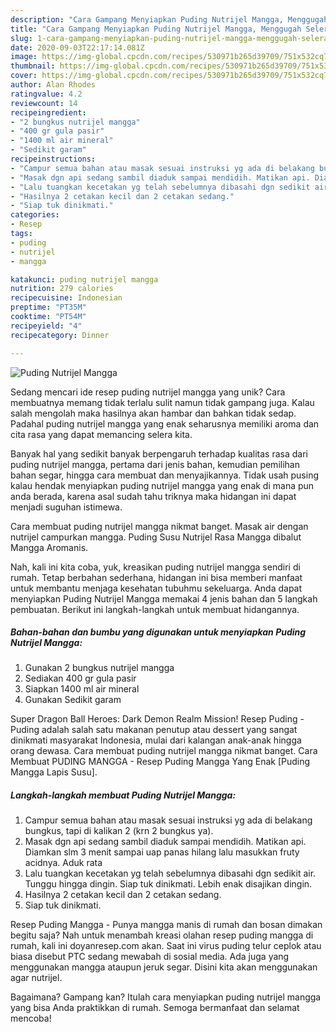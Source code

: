 ```yaml
---
description: "Cara Gampang Menyiapkan Puding Nutrijel Mangga, Menggugah Selera"
title: "Cara Gampang Menyiapkan Puding Nutrijel Mangga, Menggugah Selera"
slug: 1-cara-gampang-menyiapkan-puding-nutrijel-mangga-menggugah-selera
date: 2020-09-03T22:17:14.081Z
image: https://img-global.cpcdn.com/recipes/530971b265d39709/751x532cq70/puding-nutrijel-mangga-foto-resep-utama.jpg
thumbnail: https://img-global.cpcdn.com/recipes/530971b265d39709/751x532cq70/puding-nutrijel-mangga-foto-resep-utama.jpg
cover: https://img-global.cpcdn.com/recipes/530971b265d39709/751x532cq70/puding-nutrijel-mangga-foto-resep-utama.jpg
author: Alan Rhodes
ratingvalue: 4.2
reviewcount: 14
recipeingredient:
- "2 bungkus nutrijel mangga"
- "400 gr gula pasir"
- "1400 ml air mineral"
- "Sedikit garam"
recipeinstructions:
- "Campur semua bahan atau masak sesuai instruksi yg ada di belakang bungkus, tapi di kalikan 2 (krn 2 bungkus ya)."
- "Masak dgn api sedang sambil diaduk sampai mendidih. Matikan api. Diamkan slm 3 menit sampai uap panas hilang lalu masukkan fruty acidnya. Aduk rata"
- "Lalu tuangkan kecetakan yg telah sebelumnya dibasahi dgn sedikit air. Tunggu hingga dingin. Siap tuk dinikmati. Lebih enak disajikan dingin."
- "Hasilnya 2 cetakan kecil dan 2 cetakan sedang."
- "Siap tuk dinikmati."
categories:
- Resep
tags:
- puding
- nutrijel
- mangga

katakunci: puding nutrijel mangga 
nutrition: 279 calories
recipecuisine: Indonesian
preptime: "PT35M"
cooktime: "PT54M"
recipeyield: "4"
recipecategory: Dinner

---
```



![Puding Nutrijel Mangga](https://img-global.cpcdn.com/recipes/530971b265d39709/751x532cq70/puding-nutrijel-mangga-foto-resep-utama.jpg)

Sedang mencari ide resep puding nutrijel mangga yang unik? Cara membuatnya memang tidak terlalu sulit namun tidak gampang juga. Kalau salah mengolah maka hasilnya akan hambar dan bahkan tidak sedap. Padahal puding nutrijel mangga yang enak seharusnya memiliki aroma dan cita rasa yang dapat memancing selera kita.

Banyak hal yang sedikit banyak berpengaruh terhadap kualitas rasa dari puding nutrijel mangga, pertama dari jenis bahan, kemudian pemilihan bahan segar, hingga cara membuat dan menyajikannya. Tidak usah pusing kalau hendak menyiapkan puding nutrijel mangga yang enak di mana pun anda berada, karena asal sudah tahu triknya maka hidangan ini dapat menjadi suguhan istimewa.

Cara membuat puding nutrijel mangga nikmat banget. Masak air dengan nutrijel campurkan mangga. Puding Susu Nutrijel Rasa Mangga dibalut Mangga Aromanis.


Nah, kali ini kita coba, yuk, kreasikan puding nutrijel mangga sendiri di rumah. Tetap berbahan sederhana, hidangan ini bisa memberi manfaat untuk membantu menjaga kesehatan tubuhmu sekeluarga. Anda dapat menyiapkan Puding Nutrijel Mangga memakai 4 jenis bahan dan 5 langkah pembuatan. Berikut ini langkah-langkah untuk membuat hidangannya.

<!--inarticleads1-->

##### Bahan-bahan dan bumbu yang digunakan untuk menyiapkan Puding Nutrijel Mangga:

1. Gunakan 2 bungkus nutrijel mangga
1. Sediakan 400 gr gula pasir
1. Siapkan 1400 ml air mineral
1. Gunakan Sedikit garam


Super Dragon Ball Heroes: Dark Demon Realm Mission! Resep Puding - Puding adalah salah satu makanan penutup atau dessert yang sangat dinikmati masyarakat Indonesia, mulai dari kalangan anak-anak hingga orang dewasa. Cara membuat puding nutrijel mangga nikmat banget. Cara Membuat PUDING MANGGA - Resep Puding Mangga Yang Enak [Puding Mangga Lapis Susu]. 

<!--inarticleads2-->

##### Langkah-langkah membuat Puding Nutrijel Mangga:

1. Campur semua bahan atau masak sesuai instruksi yg ada di belakang bungkus, tapi di kalikan 2 (krn 2 bungkus ya).
1. Masak dgn api sedang sambil diaduk sampai mendidih. Matikan api. Diamkan slm 3 menit sampai uap panas hilang lalu masukkan fruty acidnya. Aduk rata
1. Lalu tuangkan kecetakan yg telah sebelumnya dibasahi dgn sedikit air. Tunggu hingga dingin. Siap tuk dinikmati. Lebih enak disajikan dingin.
1. Hasilnya 2 cetakan kecil dan 2 cetakan sedang.
1. Siap tuk dinikmati.


Resep Puding Mangga - Punya mangga manis di rumah dan bosan dimakan begitu saja? Nah untuk menambah kreasi olahan resep puding mangga di rumah, kali ini doyanresep.com akan. Saat ini virus puding telur ceplok atau biasa disebut PTC sedang mewabah di sosial media. Ada juga yang menggunakan mangga ataupun jeruk segar. Disini kita akan menggunakan agar nutrijel. 

Bagaimana? Gampang kan? Itulah cara menyiapkan puding nutrijel mangga yang bisa Anda praktikkan di rumah. Semoga bermanfaat dan selamat mencoba!

